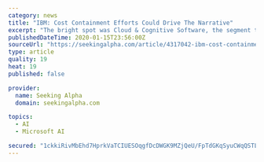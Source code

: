 ```yaml
---
category: news
title: "IBM: Cost Containment Efforts Could Drive The Narrative"
excerpt: "The bright spot was Cloud & Cognitive Software, the segment that specifically included Red ... Whether it can win against the likes of Google (GOOG), (GOOGL), Amazon (AMZN) and Microsoft (MSFT) remains to be seen. Global Business Services (\"GBS\") revenue of $4.1 billion rose 1% on growth in consulting, while Global Technology Services (\"GTS ..."
publishedDateTime: 2020-01-15T23:56:00Z
sourceUrl: "https://seekingalpha.com/article/4317042-ibm-cost-containment-efforts-drive-narrative"
type: article
quality: 19
heat: 19
published: false

provider:
  name: Seeking Alpha
  domain: seekingalpha.com

topics:
  - AI
  - Microsoft AI

secured: "1ckkiRivMbEhd7HprkVaTCIUESOqgfDcDWGK9MZjQeU/FpTdGKqSyuCWqQSTLmJVeVB7DSnxd17bYOqpkSjptqhyJYtRC9DpS07n0apiSjpX+7bED4fJyga2OmJYkQtaxAmPwUlq4V0kPB3++yxozF5kcfpy3SQ/DKAGqviV8w1tfYvO5feszVykW/AnfFYzxb2Y/PvUNxDcM2PU5UYwzvkrUFo5LgUgqUAx/jqkbwoMxRVqgkz6F0hcmoH0rHw2P2hVtbE6VyqyhZKcNL+Yfh04CpW4GsXUbJOEUsmRMtA=;EWBmglHZiNJDyAoMJ43iNA=="
---
```


